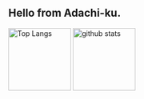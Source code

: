 ## Hello from Adachi-ku.

<p align="left"> 
  <img alt="Top Langs" height="125px" src="https://github-readme-stats.vercel.app/api/top-langs/?username=yu5uke-1024&layout=compact&show_icons=true&theme=onedark" />
  <img alt="github stats" height="125px" src="https://github-readme-stats.vercel.app/api?username=yu5uke-1024&theme=onedark&show_icons=ture" />
</p>
